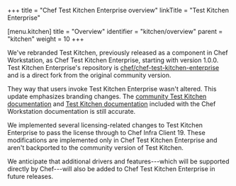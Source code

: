 +++
title = "Chef Test Kitchen Enterprise overview"
linkTitle = "Test Kitchen Enterprise"

[menu.kitchen]
title = "Overview"
identifier = "kitchen/overview"
parent = "kitchen"
weight = 10
+++

We've rebranded Test Kitchen, previously released as a component in Chef Workstation, as Chef Test Kitchen Enterprise, starting with version 1.0.0.
Test Kitchen Enterprise's repository is [chef/chef-test-kitchen-enterprise](https://github.com/chef/chef-test-kitchen-enterprise) and is a direct fork from the original community version.

They way that users invoke Test Kitchen Enterprise wasn't altered.
This update emphasizes branding changes.
The [community Test Kitchen documentation](https://kitchen.ci/docs/getting-started/introduction/) and [Test Kitchen documentation](https://docs.chef.io/workstation/kitchen/) included with the Chef Workstation documentation is still accurate.

We implemented several licensing-related changes to Test Kitchen Enterprise to pass the license through to Chef Infra Client 19.
These modifications are implemented only in Chef Test Kitchen Enterprise and aren't backported to the community version of Test Kitchen.

We anticipate that additional drivers and features---which will be supported directly by Chef---will also be added to Chef Test Kitchen Enterprise in future releases.
